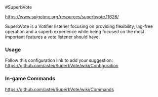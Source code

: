 #SuperbVote

https://www.spigotmc.org/resources/superbvote.11626/

SuperbVote is a Votifier listener focusing on providing flexibility, lag-free operation and a superb experience while being focused on the most important features a vote listener should have.

### Usage
Follow this configuration link to add your suggestion: https://github.com/astei/SuperbVote/wiki/Configuration

### In-game Commands
https://github.com/astei/SuperbVote/wiki/Commands
